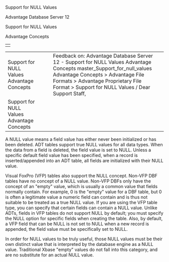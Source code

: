 Support for NULL Values




Advantage Database Server 12  

Support for NULL Values

Advantage Concepts

|  |
| --- |
|  |

|  |  |  |  |  |
| --- | --- | --- | --- | --- |
| Support for NULL Values  Advantage Concepts |  |  | Feedback on: Advantage Database Server 12 - Support for NULL Values Advantage Concepts master\_Support\_for\_null\_values Advantage Concepts > Advantage File Formats > Advantage Proprietary File Format > Support for NULL Values / Dear Support Staff, |  |
| Support for NULL Values  Advantage Concepts |  |  |  |  |

A NULL value means a field value has either never been initialized or has been deleted. ADT tables support true NULL values for all data types. When the data from a field is deleted, the field value is set to NULL. Unless a specific default field value has been specified, when a record is inserted/appended into an ADT table, all fields are initialized with their NULL value.

Visual FoxPro (VFP) tables also support the NULL concept. Non-VFP DBF tables have no concept of a NULL value. Non-VFP DBFs only have the concept of an "empty" value, which is usually a common value that fields normally contain. For example, 0 is the "empty" value for a DBF table, but 0 is often a legitimate value a numeric field can contain and is thus not suitable to be treated as a true NULL value. If you are using the VFP table type, you can specify that certain fields can contain a NULL value. Unlike ADTs, fields in VFP tables do not support NULL by default; you must specify the NULL option for specific fields when creating the table. Also, by default, a VFP field that can be NULL is not set to NULL when a new record is appended, the field value must be specifically set to NULL.

In order for NULL values to be truly useful, those NULL values must be their own distinct value that is interpreted by the database engine as a NULL value. Traditional Xbase "empty" values do not fall into this category, and are no substitute for an actual NULL value.